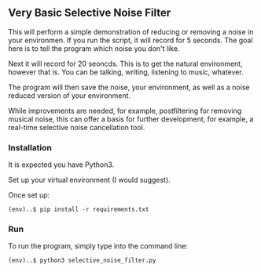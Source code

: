 ## Very Basic Selective Noise Filter

This will perform a simple demonstration of reducing or removing a noise in your environmen. If you run the script, it will record for 5 seconds. The goal here is to tell the program which noise you don't like. 

Next it will record for 20 seoncds. This is to get the natural environment, however that is. You can be talking, writing, listening to music, whatever.

The program will then save the noise, your environment, as well as a noise reduced version of your environment.

While improvements are needed, for example, postfiltering for removing musical noise, this can offer a basis for further development, for example, a real-time selective noise cancellation tool. 

### Installation

It is expected you have Python3.

Set up your virtual environment (I would suggest).

Once set up:

```
(env)..$ pip install -r requirements.txt
```

### Run

To run the program, simply type into the command line:

```
(env)..$ python3 selective_noise_filter.py
```


